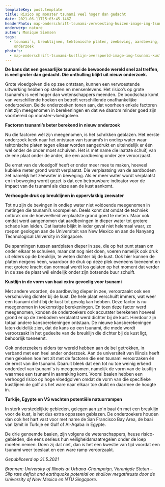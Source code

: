 ```yaml
---
templateKey: post.template
title: Risico op monster tsunami veel hoger dan gedacht
date: 2021-06-11T15:03:45.146Z
headerPhoto: map-onderschrift-tsunami-verwoesting-huizen-image-img-tsunami-verwoesting-huizen-jpg
onderwerp: nature
auteur: Monique Siemsen
tags:
  - tsunami´s, breuklijnen, tektonische platen, zeebeving, aardbeving, risico´s,
    onderzoek
photo's:
  - map-onderschrift-tsunami-kustlijn-overspoeld-image-img-tsunami-kustlijn-overspoeld-jpg-4
---
```

**De kans dat een gevaarlijke tsunami de bewoonde wereld snel zal treffen, is veel groter dan gedacht. Die onthulling blijkt uit nieuw onderzoek.**

Grote vloedgolven die op zee ontstaan, kunnen een verwoestende uitwerking hebben op steden en mensenlevens. Het risico’s op grote tsunami’s is veel hoger dan wetenschappers meenden. De boodschap komt van verschillende hoeken en betreft verschillende onafhankelijke onderzoeken. Beide onderzoeken tonen aan, dat voorheen enkele factoren niet zijn meegenomen in berekeningen en dat we daarom minder goed zijn voorbereid op monster-vloedgolven. 

**Factoren tsunami’s beter berekend in nieuw onderzoek**

Nu die factoren wél zijn meegenomen, is het schrikken geblazen. Het eerste onderzoek keek naar het ontstaan van tsunami’s in ondiep water waar tektonische platen tegen elkaar worden aangedrukt en uiteindelijk er één wel onder de onder moet schuiven. Het is met name die laatste schuif, van de ene plaat onder de ander, die een aardbeving onder zee veroorzaakt. 

De ernst van de vloedgolf heeft er onder meer mee te maken, hoeveel kubieke meter grond wordt verplaatst. Die verplaatsing van de aardbodem zet namelijk het zeewater in beweging. Als er meer water wordt verplaatst en in beweging wordt gezet is dat een betrouwbare indicator voor de impact van de tsunami als deze aan de kust aankomt. 

**Verhoogde druk op breuklijnen in oppervlakkig zeewater**

Tot nu zijn de bevingen in ondiep water niet voldoende meegenomen in metingen die tsunami’s voorspellen. Deels komt dat omdat de techniek ontbrak om de hoeveelheid verplaatste grond goed te meten. Maar ook omdat werd aangenomen dat aardbevingen in dieper water tot grotere schade kan leiden. Dat laatste blijkt in ieder geval niet helemaal waar, zo roepen geologen aan de Universiteit van New Mexico en aan de Nanyang Technological University in Singapore. 

De spanningen tussen aardplaten dieper in zee, die op het punt staan om onder elkaar te schuiven, maar dat nog niet doen, voeren namelijk ook druk uit elders op de breuklijn, te weten dichter bij de kust. Ook hier kunnen de platen nergens heen, waardoor de druk op deze plek eveneens toeneemt en met grotere kracht dan normaal wordt los gelaten op het moment dat verder in de zee de plaat wél eindelijk onder zijn botsende buur schuift. 

**Kustlijn in de vorm van baai extra gevoelig voor tsunami**

Met andere woorden, de aardbeving dieper in zee, veroorzaakt ook een verschuiving dichter bij de kust. De hele plaat verschuift immers, wat weer een tsunami dicht bij de kust tot gevolg kan hebben. Deze factor is nu meegenomen in toekomstige berekeningen. En toen deze factor werd meegenomen, konden de onderzoekers ook accurater berekenen hoeveel grond er op de zeebodem verplaatst werd dichter bij de kust. Hierdoor zijn totaal andere kansberekeningen ontstaan. De nieuwe kansberekeningen laten duidelijk zien, dat de kans op een tsunami, die mede wordt veroorzaakt in het gedeelte van de breuklijn die dichter bij de kust ligt, behoorlijk toeneemt.

Ook onderzoekers elders ter wereld hebben aan de bel getrokken, in verband met een heel ander onderzoek. Aan de universiteit van Illinois heeft men gekeken hoe het zit met de factoren die een tsunami veroorzaken én de ernst van die tsunami. Daaruit bleek dat een tot nu toe weinig erkend onderdeel van tsunami´s is  meegenomen, namelijk de vorm van de kustlijn waarmee een tsunami in aanraking komt. Vooral baaien hebben een verhoogd risico op hoge vloedgolven omdat de vorm van die specifieke kustlijnen de golf als het ware naar elkaar toe drukt en daarmee de hoogte in. 

**Turkije, Egypte en VS wachten potentiële natuurrampen**

In sterk verstedelijkte gebieden, gelegen aan zo´n baai én met een breuklijn voor de kust, is het dus extra oppassen geblazen. De onderzoekers houden dan ook het hart vast voor met name de San Francisco Bay Area, de baai van Izmit in Turkije en Gulf of Al-Aqaba in Egypte.

De drie genoemde baaien, zijn volgens de wetenschappers, heuse risico-gebieden, die eens serieus hun veiligheidsmaatregelen onder de loep moeten nemen. Doen zij dat niet, dan is het een kwestie van tijd voordat een tsunami weer toeslaat en een ware ramp veroorzaakt.

*Gepubliceerd op 31.5.2021*

*Bronnen: University of Illinois at Urbana-Champaign, Verenigde Staten – Slip rate deficit and earthquake potential on shallow megathrusts door de University of New Mexico en NTU Singapore.*